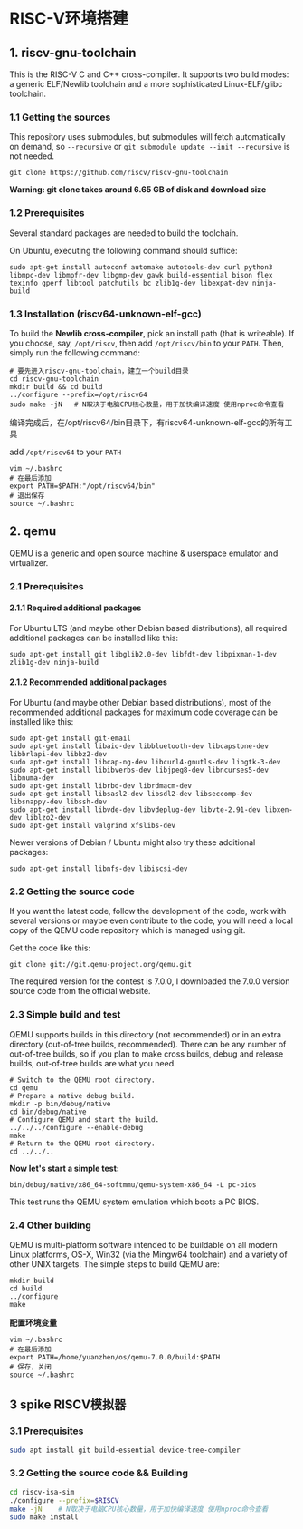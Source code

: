 # RISC-V环境搭建

## 1. riscv-gnu-toolchain

This is the RISC-V C and C++ cross-compiler. It supports two build modes: a generic ELF/Newlib toolchain and a more sophisticated Linux-ELF/glibc toolchain.

### 1.1 Getting the sources

This repository uses submodules, but submodules will fetch automatically on demand, so `--recursive` or `git submodule update --init --recursive` is not needed.

```shell
git clone https://github.com/riscv/riscv-gnu-toolchain
```

**Warning: git clone takes around 6.65 GB of disk and download size**

### 1.2 Prerequisites

Several standard packages are needed to build the toolchain.

On Ubuntu, executing the following command should suffice:

```shell
sudo apt-get install autoconf automake autotools-dev curl python3 libmpc-dev libmpfr-dev libgmp-dev gawk build-essential bison flex texinfo gperf libtool patchutils bc zlib1g-dev libexpat-dev ninja-build
```

### 1.3 Installation (riscv64-unknown-elf-gcc)

To build the **Newlib cross-compiler**, pick an install path (that is writeable). If you choose, say, `/opt/riscv`, then add `/opt/riscv/bin` to your `PATH`. Then, simply run the following command:

```shell
# 要先进入riscv-gnu-toolchain，建立一个build目录
cd riscv-gnu-toolchain
mkdir build && cd build
../configure --prefix=/opt/riscv64
sudo make -jN	# N取决于电脑CPU核心数量，用于加快编译速度 使用nproc命令查看
```

编译完成后，在/opt/riscv64/bin目录下，有riscv64-unknown-elf-gcc的所有工具

add `/opt/riscv64` to your `PATH`

```shell
vim ~/.bashrc
# 在最后添加
export PATH=$PATH:"/opt/riscv64/bin"
# 退出保存
source ~/.bashrc
```

## 2. qemu

QEMU is a generic and open source machine & userspace emulator and virtualizer.

### 2.1 Prerequisites

#### 2.1.1 Required additional packages

For Ubuntu LTS (and maybe other Debian based distributions), all required additional packages can be installed like this:

```shell
sudo apt-get install git libglib2.0-dev libfdt-dev libpixman-1-dev zlib1g-dev ninja-build
```

#### 2.1.2 Recommended additional packages

For Ubuntu (and maybe other Debian based distributions), most of the recommended additional packages for maximum code coverage can be installed like this:

```shell
sudo apt-get install git-email
sudo apt-get install libaio-dev libbluetooth-dev libcapstone-dev libbrlapi-dev libbz2-dev
sudo apt-get install libcap-ng-dev libcurl4-gnutls-dev libgtk-3-dev
sudo apt-get install libibverbs-dev libjpeg8-dev libncurses5-dev libnuma-dev
sudo apt-get install librbd-dev librdmacm-dev
sudo apt-get install libsasl2-dev libsdl2-dev libseccomp-dev libsnappy-dev libssh-dev
sudo apt-get install libvde-dev libvdeplug-dev libvte-2.91-dev libxen-dev liblzo2-dev
sudo apt-get install valgrind xfslibs-dev 
```

Newer versions of Debian / Ubuntu might also try these additional packages:

```shell
sudo apt-get install libnfs-dev libiscsi-dev
```

### 2.2 Getting the source code

If you want the latest code, follow the development of the code, work with several versions or maybe even contribute to the code, you will need a local copy of the QEMU code repository which is managed using git.

Get the code like this:

```shell
git clone git://git.qemu-project.org/qemu.git
```

The required version for the contest is 7.0.0, I downloaded the 7.0.0 version source code from the official website.

### 2.3 Simple build and test

QEMU supports builds in this directory (not recommended) or in an extra directory (out-of-tree builds, recommended). There can be any number of out-of-tree builds, so if you plan to make cross builds, debug and release builds, out-of-tree builds are what you need.

```shell
# Switch to the QEMU root directory.
cd qemu
# Prepare a native debug build.
mkdir -p bin/debug/native
cd bin/debug/native
# Configure QEMU and start the build.
../../../configure --enable-debug
make
# Return to the QEMU root directory.
cd ../../..
```

**Now let's start a simple test:**

```shell
bin/debug/native/x86_64-softmmu/qemu-system-x86_64 -L pc-bios
```

This test runs the QEMU system emulation which boots a PC BIOS.

### 2.4 Other building

QEMU is multi-platform software intended to be buildable on all modern Linux platforms, OS-X, Win32 (via the Mingw64 toolchain) and a variety of other UNIX targets. The simple steps to build QEMU are:

```shell
mkdir build
cd build
../configure
make
```
**配置环境变量**

```shell
vim ~/.bashrc
# 在最后添加
export PATH=/home/yuanzhen/os/qemu-7.0.0/build:$PATH
# 保存，关闭
source ~/.bashrc
```

## 3 spike RISCV模拟器

### 3.1 Prerequisites

```bash
sudo apt install git build-essential device-tree-compiler
```

### 3.2 Getting the source code && Building

```bash
cd riscv-isa-sim
./configure --prefix=$RISCV
make -jN	# N取决于电脑CPU核心数量，用于加快编译速度 使用nproc命令查看
sudo make install
```





